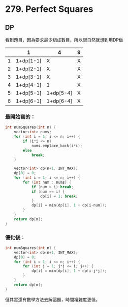 # 279. Perfect Squares

## DP

看到題目，因為要求最少組成數目，所以很自然就想到用DP做

|   | 1         | 4         | 9 |
|---|-----------|-----------|---|
| 1 | 1+dp[1-1] | X         | X |
| 2 | 1+dp[2-1] | X         | X |
| 3 | 1+dp[3-1] | X         | X |
| 4 | 1+dp[4-1] | 1         | X |
| 5 | 1+dp[5-1] | 1+dp[5-4] | X |
| 6 | 1+dp[6-1] | 1+dp[6-4] | X |

### 最開始寫的：
```cpp
int numSquares(int n) {
    vector<int> nums;
    for (int i = 1; i <= n; i++) {
        if (i*i <= n)
            nums.emplace_back(i*i);
        else
            break;
    }

    vector<int> dp(n+1, INT_MAX);
    dp[0] = 0;
    for (int i = 1; i <= n; i++) {
        for (int num : nums) {
            if (num > i) break;
            if (num == i) {
                dp[i] = 1; break;
            }
            dp[i] = min(dp[i], 1 + dp[i-num]);
        }
    }
    return dp[n];
}
```

### 優化後：
```cpp
int numSquares(int n) {
    vector<int> dp(n+1, INT_MAX);
    dp[0] = 0;
    for (int i = 1; i <= n; i++) {
        for (int j = 1; j*j <= i; j++) {
            dp[i] = min(dp[i], 1 + dp[i-j*j]);
        }
    }
    return dp[n];
}
```

但其實還有數學方法去解這題，時間複雜度更低。
